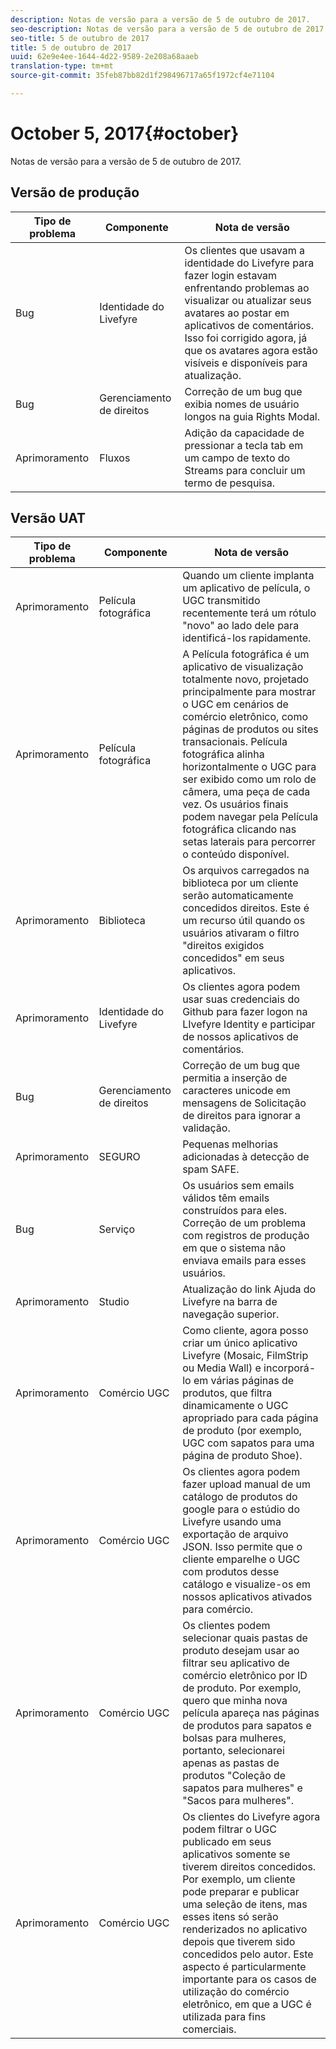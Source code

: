 ```yaml
---
description: Notas de versão para a versão de 5 de outubro de 2017.
seo-description: Notas de versão para a versão de 5 de outubro de 2017.
seo-title: 5 de outubro de 2017
title: 5 de outubro de 2017
uuid: 62e9e4ee-1644-4d22-9589-2e208a68aaeb
translation-type: tm+mt
source-git-commit: 35feb87bb82d1f298496717a65f1972cf4e71104

---
```



# October 5, 2017{#october}

Notas de versão para a versão de 5 de outubro de 2017.

## Versão de produção

| **Tipo de problema** | **Componente** | **Nota de versão** |
|---|---|---|
| Bug | Identidade do Livefyre | Os clientes que usavam a identidade do Livefyre para fazer login estavam enfrentando problemas ao visualizar ou atualizar seus avatares ao postar em aplicativos de comentários. Isso foi corrigido agora, já que os avatares agora estão visíveis e disponíveis para atualização. |
| Bug | Gerenciamento de direitos | Correção de um bug que exibia nomes de usuário longos na guia Rights Modal. |
| Aprimoramento | Fluxos | Adição da capacidade de pressionar a tecla tab em um campo de texto do Streams para concluir um termo de pesquisa. |

## Versão UAT

| **Tipo de problema** | **Componente** | **Nota de versão** |
|---|---|---|
| Aprimoramento | Película fotográfica | Quando um cliente implanta um aplicativo de película, o UGC transmitido recentemente terá um rótulo "novo" ao lado dele para identificá-los rapidamente. |
| Aprimoramento | Película fotográfica | A Película fotográfica é um aplicativo de visualização totalmente novo, projetado principalmente para mostrar o UGC em cenários de comércio eletrônico, como páginas de produtos ou sites transacionais. Película fotográfica alinha horizontalmente o UGC para ser exibido como um rolo de câmera, uma peça de cada vez. Os usuários finais podem navegar pela Película fotográfica clicando nas setas laterais para percorrer o conteúdo disponível. |
| Aprimoramento | Biblioteca | Os arquivos carregados na biblioteca por um cliente serão automaticamente concedidos direitos. Este é um recurso útil quando os usuários ativaram o filtro "direitos exigidos concedidos" em seus aplicativos. |
| Aprimoramento | Identidade do Livefyre | Os clientes agora podem usar suas credenciais do Github para fazer logon na LIvefyre Identity e participar de nossos aplicativos de comentários. |
| Bug | Gerenciamento de direitos | Correção de um bug que permitia a inserção de caracteres unicode em mensagens de Solicitação de direitos para ignorar a validação. |
| Aprimoramento | SEGURO | Pequenas melhorias adicionadas à detecção de spam SAFE. |
| Bug | Serviço | Os usuários sem emails válidos têm emails construídos para eles. Correção de um problema com registros de produção em que o sistema não enviava emails para esses usuários. |
| Aprimoramento | Studio | Atualização do link Ajuda do Livefyre na barra de navegação superior. |
| Aprimoramento | Comércio UGC | Como cliente, agora posso criar um único aplicativo Livefyre (Mosaic, FilmStrip ou Media Wall) e incorporá-lo em várias páginas de produtos, que filtra dinamicamente o UGC apropriado para cada página de produto (por exemplo, UGC com sapatos para uma página de produto Shoe). |
| Aprimoramento | Comércio UGC | Os clientes agora podem fazer upload manual de um catálogo de produtos do google para o estúdio do Livefyre usando uma exportação de arquivo JSON. Isso permite que o cliente emparelhe o UGC com produtos desse catálogo e visualize-os em nossos aplicativos ativados para comércio. |
| Aprimoramento | Comércio UGC | Os clientes podem selecionar quais pastas de produto desejam usar ao filtrar seu aplicativo de comércio eletrônico por ID de produto. Por exemplo, quero que minha nova película apareça nas páginas de produtos para sapatos e bolsas para mulheres, portanto, selecionarei apenas as pastas de produtos "Coleção de sapatos para mulheres" e "Sacos para mulheres". |
| Aprimoramento | Comércio UGC | Os clientes do Livefyre agora podem filtrar o UGC publicado em seus aplicativos somente se tiverem direitos concedidos. Por exemplo, um cliente pode preparar e publicar uma seleção de itens, mas esses itens só serão renderizados no aplicativo depois que tiverem sido concedidos pelo autor. Este aspecto é particularmente importante para os casos de utilização do comércio eletrônico, em que a UGC é utilizada para fins comerciais. |

